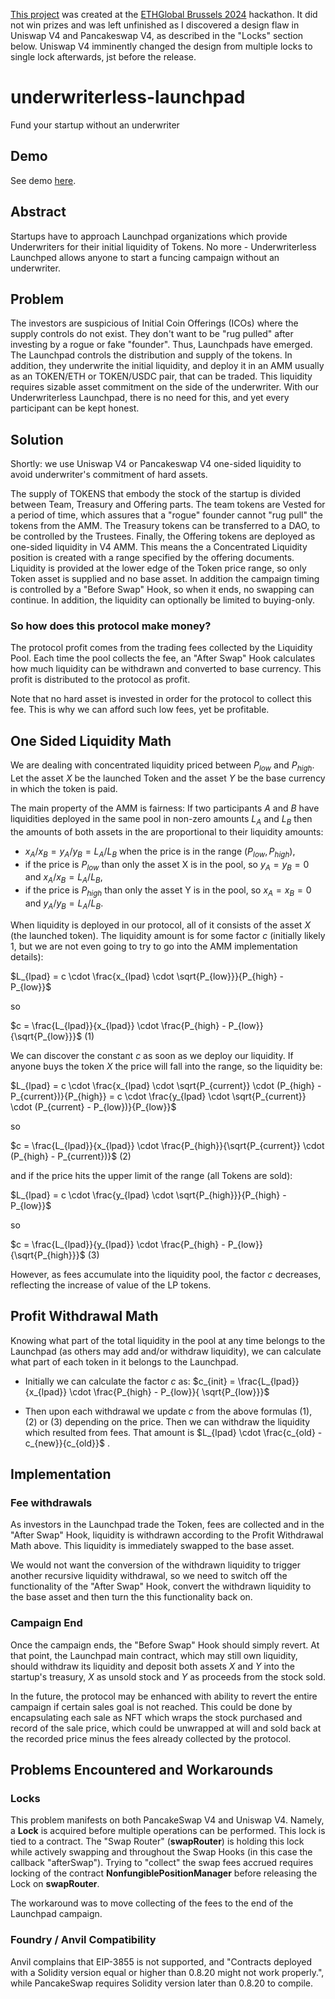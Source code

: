 [This project](https://ethglobal.com/showcase/underwriterless-lpad-ajssq) was created at the [ETHGlobal Brussels 2024](https://ethglobal.com/events/brussels) hackathon. It did not win prizes and was left unfinished as I discovered a design flaw in Uniswap V4 and Pancakeswap V4, as described in the "Locks" section below. Uniswap V4 imminently changed the design from multiple locks to single lock afterwards, jst before the release.

# underwriterless-launchpad
Fund your startup without an underwriter

## Demo

See demo [here](./demo/README.md).

## Abstract
Startups have to approach Launchpad organizations which provide Underwriters for their initial liquidity of Tokens. No more - Underwriterless Launchped allows anyone to start a funcing campaign without an underwriter.

## Problem
The investors are suspicious of Initial Coin Offerings (ICOs) where the supply controls do not exist. They don't want to be "rug pulled" after investing by a rogue or fake "founder". Thus, Launchpads have emerged. The Launchpad controls the distribution and supply of the tokens. In addition, they underwrite the initial liquidity, and deploy it in an AMM usually as an TOKEN/ETH or  TOKEN/USDC pair, that can be traded. This liquidity requires sizable asset commitment on the side of the underwriter. With our Underwriterless Launchpad, there is no need for this, and yet every participant can be kept honest.

## Solution

Shortly: we use Uniswap V4 or Pancakeswap V4 one-sided liquidity to avoid underwriter's commitment of hard assets. 

The supply of TOKENS that embody the stock of the startup is divided between Team, Treasury and Offering parts. The team tokens are Vested for a period of time, which assures that a "rogue" founder cannot "rug pull" the tokens from the AMM. The Treasury tokens can be transferred to a DAO, to be controlled by the Trustees. Finally, the Offering tokens are deployed as one-sided liquidity in V4 AMM. This means the a Concentrated Liquidity position is created with a range specified by the offering documents. Liquidity is provided at the lower edge of the Token price range, so only Token asset is supplied and no base asset. In addition the campaign timing is controlled by a "Before Swap" Hook, so when it ends, no swapping can continue. In addition, the liquidity can optionally be limited  to buying-only.

### So how does this protocol make money? 

The protocol profit comes from the trading fees collected by the Liquidity Pool. Each time the pool collects the fee, an "After Swap" Hook calculates how much liquidity can be withdrawn and converted to base currency. This profit is distributed to the protocol as profit.

Note that no hard asset is invested in order for the protocol to collect this fee. This is why we can afford such low fees, yet be profitable.

## One Sided Liquidity Math

We are dealing with concentrated liquidity priced between $P_{low}$ and $P_{high}$. Let the asset $X$ be the launched Token and the asset $Y$ be the base currency in which the token is paid.

The main property of the AMM is fairness:
If two participants $A$ and $B$ have liquidities deployed in the same pool in non-zero amounts $L_A$ and $L_B$ then the amounts of both assets in the are proportional to their liquidity amounts: 
- $x_A / x_B = y_A / y_B = L_A / L_B$ when the price is in the range $(P_{low}, P_{high})$,
- if the price is $P_{low}$ than only the asset X is in the pool, so $y_A = y_B = 0$ and $x_A / x_B = L_A / L_B$,
- if the price is $P_{high}$ than only the asset Y is in the pool, so $x_A = x_B = 0$ and $y_A / y_B = L_A / L_B$.

When liquidity is deployed in our protocol, all of it consists of the asset $X$ (the launched token). The liquidity amount is for some factor $c$ (initially likely $1$, but we are not even going to try to go into the AMM implementation details):

$L_{lpad} = c \cdot \frac{x_{lpad} \cdot \sqrt{P_{low}}}{P_{high} - P_{low}}$

so 

$c = \frac{L_{lpad}}{x_{lpad}} \cdot \frac{P_{high} - P_{low}}{\sqrt{P_{low}}}$ (1)

We can discover the constant $c$ as soon as we deploy our liquidity.
If anyone buys the token $X$ the price will fall into the range, 
so the liquidity be:


$L_{lpad} = c \cdot \frac{x_{lpad} \cdot \sqrt{P_{current}} \cdot (P_{high} - P_{current})}{P_{high}} = c \cdot \frac{y_{lpad} \cdot \sqrt{P_{current}} \cdot (P_{current} - P_{low})}{P_{low}}$

so 

$c = \frac{L_{lpad}}{x_{lpad}} \cdot \frac{P_{high}}{\sqrt{P_{current}} \cdot (P_{high} - P_{current})}$ (2)

and if the price hits the upper limit of the range (all Tokens are sold):

$L_{lpad} = c \cdot \frac{y_{lpad} \cdot \sqrt{P_{high}}}{P_{high} - P_{low}}$

so 

$c = \frac{L_{lpad}}{y_{lpad}} \cdot \frac{P_{high} - P_{low}}{\sqrt{P_{high}}}$ (3)

However, as fees accumulate into the liquidity pool, the factor $c$ decreases, reflecting the 
increase of value of the LP tokens.

## Profit Withdrawal Math

Knowing what part of the total liquidity in the pool at any time belongs to the Launchpad (as others may add and/or withdraw liquidity), we can calculate what part of each token in it belongs to the Launchpad.

- Initially we can calculate the factor $c$ as:
$c_{init} = \frac{L_{lpad}}{x_{lpad}} \cdot \frac{P_{high} - P_{low}}{ \sqrt{P_{low}}}$

- Then upon each withdrawal we update $c$ from the above formulas (1), (2) or (3) depending on the price. Then we can withdraw the liquidity which resulted from fees. That amount is $L_{lpad} \cdot \frac{c_{old} - c_{new}}{c_{old}}$ .

## Implementation

### Fee withdrawals

As investors in the Launchpad trade the Token, fees are collected and in the "After Swap" Hook, liquidity is withdrawn according to the Profit Withdrawal Math above. This liquidity is immediately swapped to the base asset. 

We would not want the conversion of the withdrawn liquidity to trigger another recursive liquidity withdrawal, so we need to switch off the functionality of the "After Swap" Hook, convert the withdrawn liquidity to the base asset and then turn the this functionality back on.

### Campaign End

Once the campaign ends, the "Before Swap" Hook should simply revert. At that point, the Launchpad main contract, which may still own liquidity, should withdraw its liquidity and deposit both assets $X$ and $Y$ into the startup's treasury, $X$ as unsold stock and $Y$ as
proceeds from the stock sold. 

In the future, the protocol may be enhanced with ability to revert the entire campaign if certain sales goal is not reached. This could be done by encapsulating each sale as NFT which wraps the stock purchased and record of the sale price, which could be unwrapped at will and sold back at the recorded price minus the fees already collected by the protocol.

## Problems Encountered and Workarounds

### Locks

This problem manifests on both PancakeSwap V4 and Uniswap V4. Namely, a **Lock** is acquired before multiple operations can be performed. This lock is tied to a contract. The "Swap Router" (**swapRouter**) is holding this lock while actively swapping and throughout the Swap Hooks (in this case the callback "afterSwap"). Trying to "collect" the swap fees accrued requires locking of the contract **NonfungiblePositionManager** before releasing the Lock on
**swapRouter**. 

The workaround was to move collecting of the fees to the end of the Launchpad campaign.

### Foundry / Anvil Compatibility

Anvil complains that EIP-3855 is not supported, and "Contracts deployed with a Solidity version equal or higher than 0.8.20 might not work properly.", while PancakeSwap requires Solidity version later than 0.8.20 to compile. 